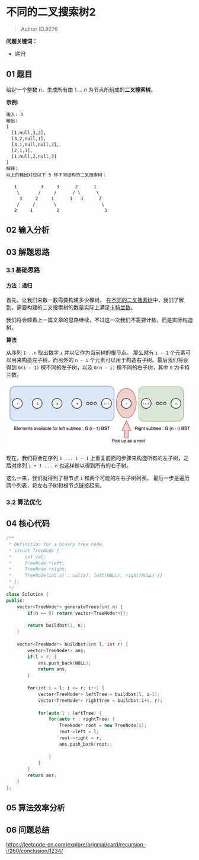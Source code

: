 # 不同的二叉搜索树2
> Author ID.9276 

**问题关键词：**

- 递归

## 01 题目

给定一个整数 *n*，生成所有由 1 ... *n* 为节点所组成的**二叉搜索树**。

**示例:**

```
输入: 3
输出:
[
  [1,null,3,2],
  [3,2,null,1],
  [3,1,null,null,2],
  [2,1,3],
  [1,null,2,null,3]
]
解释:
以上的输出对应以下 5 种不同结构的二叉搜索树：

   1         3     3      2      1
    \       /     /      / \      \
     3     2     1      1   3      2
    /     /       \                 \
   2     1         2                 3
```

## 02 输入分析



## 03 解题思路

### 3.1 基础思路

#### 方法：递归

首先，让我们来数一数需要构建多少棵树。 在[不同的二叉搜索树](https://leetcode-cn.com/problems/unique-binary-search-trees/)中，我们了解到，需要构建的二叉搜索树的数量实际上满足[卡特兰数](https://baike.baidu.com/item/卡特兰数)。

我们将会顺着上一篇文章的思路继续，不过这一次我们不需要计数，而是实际构造树。

**算法**

从序列 `1 ..n` 取出数字 `i` 并以它作为当前树的根节点。 那么就有 `i - 1` 个元素可以用来构造左子树，而另外的 `n - i` 个元素可以用于构造右子树。最后我们将会得到 `G(i - 1)` 棵不同的左子树，以及 `G(n - i)` 棵不同的右子树，其中 `G` 为卡特兰数。

![BST](不同的二叉搜索树2.assets/96_BST-1559631330214.png)

现在，我们将会在序列 `1 ... i - 1` 上重复前面的步骤来构造所有的左子树，之后对序列 `i + 1 ... n` 也这样做以得到所有的右子树。

这么一来，我们就得到了根节点 `i` 和两个可能的左右子树列表。 最后一步是遍历两个列表，将左右子树和根节点链接起来。

### 3.2 算法优化



## 04 核心代码

```c++
/**
 * Definition for a binary tree node.
 * struct TreeNode {
 *     int val;
 *     TreeNode *left;
 *     TreeNode *right;
 *     TreeNode(int x) : val(x), left(NULL), right(NULL) {}
 * };
 */
class Solution {
public:
    vector<TreeNode*> generateTrees(int n) {
        if(n == 0) return vector<TreeNode*>{};
        
        return buildbst(1, n);
    }
    
    vector<TreeNode*> buildbst(int l, int r) {
        vector<TreeNode*> ans;
        if(l > r) {
            ans.push_back(NULL);
            return ans;
        }
        
        for(int i = l; i <= r; i++) {
            vector<TreeNode*> leftTree = buildbst(l, i-1);
            vector<TreeNode*> rightTree = buildbst(i+1, r);
            
            for(auto l : leftTree) {
                for(auto r : rightTree) {
                    TreeNode* root = new TreeNode(i);
                    root->left = l;
                    root->right = r;
                    ans.push_back(root);

                }
            }
        }
        return ans;
    }
};
```



## 05 算法效率分析



## 06 问题总结

<https://leetcode-cn.com/explore/orignial/card/recursion-i/260/conclusion/1234/>